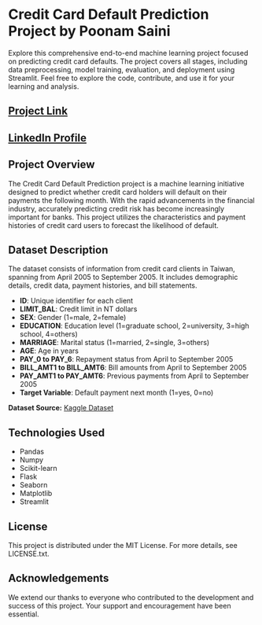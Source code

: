 # Credit Card Default Prediction Project by Poonam Saini

Explore this comprehensive end-to-end machine learning project focused on predicting credit card defaults. The project covers all stages, including data preprocessing, model training, evaluation, and deployment using Streamlit. Feel free to explore the code, contribute, and use it for your learning and analysis.

## [Project Link](https://creditcarddefault.streamlit.app/)

## [LinkedIn Profile](#)

## Project Overview

The Credit Card Default Prediction project is a machine learning initiative designed to predict whether credit card holders will default on their payments the following month. With the rapid advancements in the financial industry, accurately predicting credit risk has become increasingly important for banks. This project utilizes the characteristics and payment histories of credit card users to forecast the likelihood of default.

## Dataset Description

The dataset consists of information from credit card clients in Taiwan, spanning from April 2005 to September 2005. It includes demographic details, credit data, payment histories, and bill statements.

- **ID**: Unique identifier for each client
- **LIMIT_BAL**: Credit limit in NT dollars
- **SEX**: Gender (1=male, 2=female)
- **EDUCATION**: Education level (1=graduate school, 2=university, 3=high school, 4=others)
- **MARRIAGE**: Marital status (1=married, 2=single, 3=others)
- **AGE**: Age in years
- **PAY_0 to PAY_6**: Repayment status from April to September 2005
- **BILL_AMT1 to BILL_AMT6**: Bill amounts from April to September 2005
- **PAY_AMT1 to PAY_AMT6**: Previous payments from April to September 2005
- **Target Variable**: Default payment next month (1=yes, 0=no)

**Dataset Source:** [Kaggle Dataset](https://www.kaggle.com/datasets/uciml/default-of-credit-card-clients-dataset/data)

## Technologies Used

- Pandas
- Numpy
- Scikit-learn
- Flask
- Seaborn
- Matplotlib
- Streamlit

## License

This project is distributed under the MIT License. For more details, see LICENSE.txt.

## Acknowledgements

We extend our thanks to everyone who contributed to the development and success of this project. Your support and encouragement have been essential.
